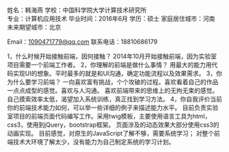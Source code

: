 姓名：韩海燕
学校：中国科学院大学计算技术研究所  
专业：计算机应用技术
毕业时间：2016年6月
学历：硕士
家庭居住城市：河南
未来期望城市：北京


Email：1090471779@qq.com
联系电话：18810686179


1，什么时候开始接触前端，因何接触？
  2014年10月开始接触前端，因为实验室项目需要一个前端工作者。
2，你理解的前端是做什么事情？
  用最大的能力用代码实现UI的想象。平时最多的就是和UI沟通，确定功能流程以及效果需求。
3，你为什么要学习前端？
  一向喜欢富有挑战，个个攻破的过程。喜欢看着自己的作品一点点成型的感觉。喜欢与人沟通。
  喜欢前端带来的思维上的无拘无束的感觉。
  自己摸索效率太低，渴望加入系统训练，真正找到学习方法。
4，你自我评价当前你的前端技术能力如何，可以举一些详细的例子来描述能力水平。
  目前负责实验室项目的前端页面代码编写工作。采用twig模板，主要使用语言工具为html，css3，使用到jQuery，bootstrap框架。
  页面涉及的动态效果大部分使用css3的动画实现。
  目前感觉，对原生的JavaScript了解不够，需要系统学习；
            对整个前端技术大环境了解太少，没有能力为自己制定系统的学习计划。


